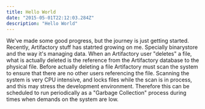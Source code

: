 ```yaml
---
title: Hello World
date: "2015-05-01T22:12:03.284Z"
description: "Hello World"
---
```

We've made some good progress, but the journey is just getting started. Recently, Artifactory stuff has statrted growing on me. Specially binarystore and the way it's managing data. When an Artifactory user "deletes" a file, what is actually deleted is the reference from the Artifactory database to the physical file. Before actually deleting a file Artifactory must scan the system to ensure that there are no other users referencing the file. Scanning the system is very CPU intensive, and locks files while the scan is in process, and this may stress the development environment. Therefore this can be scheduled to run periodically as a "Garbage Collection" process during times when demands on the system are low.


